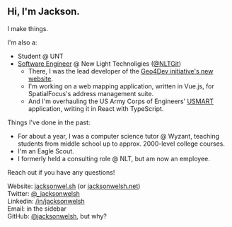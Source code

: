 ## Hi, I'm Jackson.

I make things. 

I'm also a:

* Student @ UNT
* [Software Engineer](https://newlighttechnologies.com/staff/jackson-welsh/) @ New Light Technoligies ([@NLTGit](//github.com/NLTGit))
  * There, I was the lead developer of the [Geo4Dev initiative's new website](//geo4.dev).
  * I'm working on a web mapping application, written in Vue.js, for SpatialFocus's address management suite.
  * And I'm overhauling the US Army Corps of Engineers' [USMART](https://usmart.usace.army.mil/) application, writing it in React with TypeScript. 


Things I've done in the past:

* For about a year, I was a computer science tutor @ Wyzant, teaching students from middle school up to approx. 2000-level college courses.
* I'm an Eagle Scout.
* I formerly held a consulting role @ NLT, but am now an employee.

Reach out if you have any questions!

Website: [jacksonwel.sh](//jacksonwel.sh) (or [jacksonwelsh.net](//jacksonwelsh.net))  
Twitter: [@\_jacksonwelsh](//twitter.com/_jacksonwelsh)  
Linkedin: [/in/jacksonwelsh](//linkedin.com/in/jacksonwelsh)  
Email: in the sidebar  
GitHub: [@jacksonwelsh](//github.com/jacksonwelsh), but why?

<!--
**jacksonwelsh/jacksonwelsh** is a ✨ _special_ ✨ repository because its `README.md` (this file) appears on your GitHub profile.

Here are some ideas to get you started:

- 🔭 I’m currently working on ...
- 🌱 I’m currently learning ...
- 👯 I’m looking to collaborate on ...
- 🤔 I’m looking for help with ...
- 💬 Ask me about ...
- 📫 How to reach me: ...
- 😄 Pronouns: ...
- ⚡ Fun fact: ...
-->
